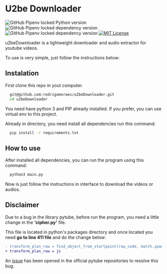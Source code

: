 # U2be Downloader

![GitHub Pipenv locked Python version](https://img.shields.io/github/pipenv/locked/python-version/rodrigomoraes/u2beDownloader)
![GitHub Pipenv locked dependency version](https://img.shields.io/github/pipenv/locked/dependency-version/rodrigomoraes/u2beDownloader/pytube)
![GitHub Pipenv locked dependency version](https://img.shields.io/github/pipenv/locked/dependency-version/rodrigomoraes/u2beDownloader/moviepy)
[![MIT License](https://img.shields.io/badge/License-MIT-green.svg)](https://choosealicense.com/licenses/mit/)

u2beDownloader is a lightweight downloader and audio extractor for youtube videos.

To use is very simple, just follow the instructions below:

## Instalation

First clone this repo in yout computer.

```bash
  git@github.com:rodrigomoraes/u2beDownloader.git
  cd u2beDownloader
```

You need have python 3 and PIP already installed.
If you prefer, you can use virtual env to this project.

Already in directory, you need install all dependencies run this command:

```bash
  pip install -r requirements.txt
```

## How to use

After installed all dependencies, you can run the program using this command:

```bash
  python3 main.py
```

Now is just follow the instructions in interface to download the videos or audios.


## Disclaimer

Due to a bug in the library pytube, before run the program, you need a little change in the  **'cipher.py'** file.

This file is located in python's packages directory and once located you need **go to line 411 file** and do the change below:

```diff
- transform_plan_raw = find_object_from_startpoint(raw_code, match.span()[1] - 1)
+ transform_plan_raw = js
```
An [issue](https://github.com/pytube/pytube/issues/1512) has been opened in the official pytube repositories to resolve this bug.



